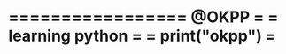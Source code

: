 =================
@OKPP           =
                =
learning python =
                =
print("okpp")   =
=================

<!---
OKPP10/OKPP10 is a ✨ special ✨ repository because its `README.md` (this file) appears on your GitHub profile.
You can click the Preview link to take a look at your changes.
--->
